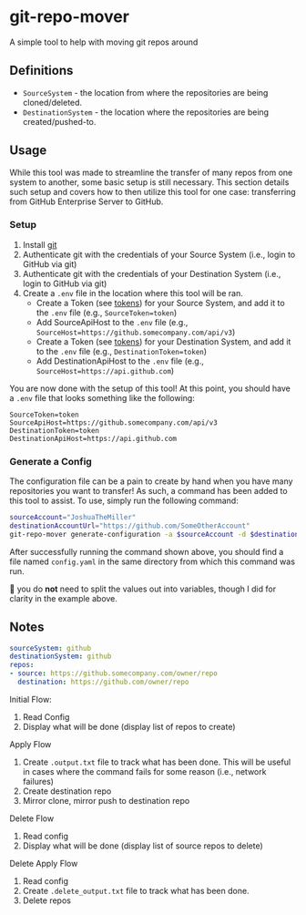 # git-repo-mover

A simple tool to help with moving git repos around

## Definitions

* `SourceSystem` - the location from where the repositories are being cloned/deleted.
* `DestinationSystem` - the location where the repositories are being created/pushed-to.

## Usage

While this tool was made to streamline the transfer of many repos from one system to another, some basic setup is still necessary. This section details such setup and covers how to then utilize this tool for one case: transferring from GitHub Enterprise Server to GitHub.

### Setup

1. Install [git](https://git-scm.com/book/en/v2/Getting-Started-Installing-Git)
2. Authenticate git with the credentials of your Source System (i.e., login to GitHub via git)
3. Authenticate git with the credentials of your Destination System (i.e., login to GitHub via git)
4. Create a `.env` file in the location where this tool will be ran.
   * Create a Token (see [tokens][tokens]) for your Source System, and add it to the `.env` file (e.g., `SourceToken=token`)
   * Add SourceApiHost to the `.env` file (e.g., `SourceHost=https://github.somecompany.com/api/v3`)
   * Create a Token (see [tokens][tokens]) for your Destination System, and add it to the `.env` file (e.g., `DestinationToken=token`)
   * Add DestinationApiHost to the `.env` file (e.g., `SourceHost=https://api.github.com`)

You are now done with the setup of this tool! At this point, you should have a `.env` file that looks something like the following:

```.env
SourceToken=token
SourceApiHost=https://github.somecompany.com/api/v3
DestinationToken=token
DestinationApiHost=https://api.github.com
```

### Generate a Config

The configuration file can be a pain to create by hand when you have many repositories you want to transfer! As such, a command has been added to this tool to assist. To use, simply run the following command:

```sh
sourceAccount="JoshuaTheMiller"
destinationAccountUrl="https://github.com/SomeOtherAccount"
git-repo-mover generate-configuration -a $sourceAccount -d $destinationAccountUrl --source-type github --destination-type github
```

After successfully running the command shown above, you should find a file named `config.yaml` in the same directory from which this command was run.

📝 you do **not** need to split the values out into variables, though I did for clarity in the example above.

## Notes

```yaml
sourceSystem: github
destinationSystem: github
repos:
- source: https://github.somecompany.com/owner/repo  
  destination: https://github.com/owner/repo
```

Initial Flow:

1. Read Config
2. Display what will be done (display list of repos to create)

Apply Flow

1. Create `.output.txt` file to track what has been done. This will be useful in cases where the command fails for some reason (i.e., network failures)
2. Create destination repo
3. Mirror clone, mirror push to destination repo

Delete Flow

1. Read config
2. Display what will be done (display list of source repos to delete)

Delete Apply Flow

1. Read config
2. Create `.delete_output.txt` file to track what has been done.
3. Delete repos

[tokens]: ./docs/tokens.md